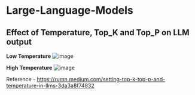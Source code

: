 # Large-Language-Models

## Effect of Temperature, Top_K and Top_P on LLM output
**Low Temperature**
![image](https://github.com/user-attachments/assets/6d5f7ff6-3947-4d8c-babd-2bae072ceb70)

**High Temperature**
![image](https://github.com/user-attachments/assets/6c902aca-1f4c-4c42-941f-0c407812ec70)

Reference - https://rumn.medium.com/setting-top-k-top-p-and-temperature-in-llms-3da3a8f74832
